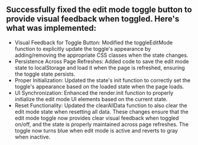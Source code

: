 ## Successfully fixed the edit mode toggle button to provide visual feedback when toggled. Here's what was implemented:
- Visual Feedback for Toggle Button: Modified the toggleEditMode function to explicitly update the toggle's appearance by adding/removing the appropriate CSS classes when the state changes.
- Persistence Across Page Refreshes: Added code to save the edit mode state to localStorage and load it when the page is refreshed, ensuring the toggle state persists.
- Proper Initialization: Updated the state's init function to correctly set the toggle's appearance based on the loaded state when the page loads.
- UI Synchronization: Enhanced the render.init function to properly initialize the edit mode UI elements based on the current state.
- Reset Functionality: Updated the clearAllData function to also clear the edit mode state when resetting all data.
These changes ensure that the edit mode toggle now provides clear visual feedback when toggled on/off, and the state is properly maintained across page refreshes. The toggle now turns blue when edit mode is active and reverts to gray when inactive.
